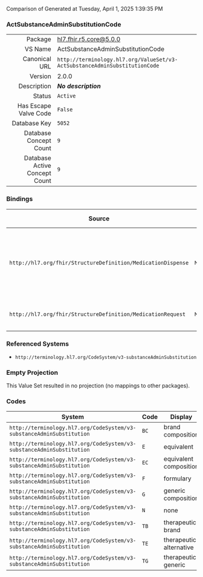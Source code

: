 Comparison of 
Generated at Tuesday, April 1, 2025 1:39:35 PM

### ActSubstanceAdminSubstitutionCode

|      |     |
| ---: | --- |
| Package | hl7.fhir.r5.core@5.0.0 |
| VS Name | ActSubstanceAdminSubstitutionCode |
| Canonical URL | `http://terminology.hl7.org/ValueSet/v3-ActSubstanceAdminSubstitutionCode` |
| Version | 2.0.0 |
| Description | ***No description*** |
| Status | `Active` |
| Has Escape Valve Code | `False` |
| Database Key | `5052` |
| Database Concept Count | `9` |
| Database Active Concept Count | `9` |
### Bindings

| Source | Element | Binding | Strength | Element Short |
| ------ | ------- | ------- | -------- | ------------- |
| `http://hl7.org/fhir/StructureDefinition/MedicationDispense` | `MedicationDispense.substitution.type` | `http://terminology.hl7.org/ValueSet/v3-ActSubstanceAdminSubstitutionCode` | `Example` | Code signifying whether a different drug was dispensed from what was prescribed |
| `http://hl7.org/fhir/StructureDefinition/MedicationRequest` | `MedicationRequest.substitution.allowed[x]` | `http://terminology.hl7.org/ValueSet/v3-ActSubstanceAdminSubstitutionCode` | `Preferred` | Whether substitution is allowed or not |

### Referenced Systems

* `http://terminology.hl7.org/CodeSystem/v3-substanceAdminSubstitution`
### Empty Projection

This Value Set resulted in no projection (no mappings to other packages).

### Codes

| System | Code | Display |
| ------ | ---- | ------- |
| `http://terminology.hl7.org/CodeSystem/v3-substanceAdminSubstitution` | `BC` | brand composition |
| `http://terminology.hl7.org/CodeSystem/v3-substanceAdminSubstitution` | `E` | equivalent |
| `http://terminology.hl7.org/CodeSystem/v3-substanceAdminSubstitution` | `EC` | equivalent composition |
| `http://terminology.hl7.org/CodeSystem/v3-substanceAdminSubstitution` | `F` | formulary |
| `http://terminology.hl7.org/CodeSystem/v3-substanceAdminSubstitution` | `G` | generic composition |
| `http://terminology.hl7.org/CodeSystem/v3-substanceAdminSubstitution` | `N` | none |
| `http://terminology.hl7.org/CodeSystem/v3-substanceAdminSubstitution` | `TB` | therapeutic brand |
| `http://terminology.hl7.org/CodeSystem/v3-substanceAdminSubstitution` | `TE` | therapeutic alternative |
| `http://terminology.hl7.org/CodeSystem/v3-substanceAdminSubstitution` | `TG` | therapeutic generic |
